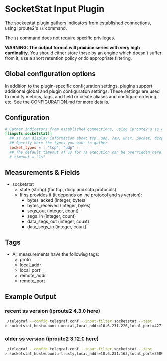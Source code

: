 # SocketStat Input Plugin

The socketstat plugin gathers indicators from established connections, using
iproute2's `ss` command.

The `ss` command does not require specific privileges.

**WARNING: The output format will produce series with very high cardinality.**
You should either store those by an engine which doesn't suffer from it, use a
short retention policy or do appropriate filtering.

## Global configuration options <!-- @/docs/includes/plugin_config.md -->

In addition to the plugin-specific configuration settings, plugins support
additional global and plugin configuration settings. These settings are used to
modify metrics, tags, and field or create aliases and configure ordering, etc.
See the [CONFIGURATION.md][CONFIGURATION.md] for more details.

[CONFIGURATION.md]: ../../../docs/CONFIGURATION.md

## Configuration

```toml @sample.conf
# Gather indicators from established connections, using iproute2's ss command.
[[inputs.socketstat]]
  ## ss can display information about tcp, udp, raw, unix, packet, dccp and sctp sockets
  ## Specify here the types you want to gather
  socket_types = [ "tcp", "udp" ]
  ## The default timeout of 1s for ss execution can be overridden here:
  # timeout = "1s"
```

## Measurements & Fields

- socketstat
  - state (string) (for tcp, dccp and sctp protocols)
  - If ss provides it (it depends on the protocol and ss version):
    - bytes_acked (integer, bytes)
    - bytes_received (integer, bytes)
    - segs_out (integer, count)
    - segs_in (integer, count)
    - data_segs_out (integer, count)
    - data_segs_in (integer, count)

## Tags

- All measurements have the following tags:
  - proto
  - local_addr
  - local_port
  - remote_addr
  - remote_port

## Example Output

### recent ss version (iproute2 4.3.0 here)

```sh
./telegraf --config telegraf.conf --input-filter socketstat --test
> socketstat,host=ubuntu-xenial,local_addr=10.6.231.226,local_port=42716,proto=tcp,remote_addr=192.168.2.21,remote_port=80 bytes_acked=184i,bytes_received=2624519595i,recv_q=4344i,segs_in=1812580i,segs_out=661642i,send_q=0i,state="ESTAB" 1606457205000000000
```

### older ss version (iproute2 3.12.0 here)

```sh
./telegraf --config telegraf.conf --input-filter socketstat --test
> socketstat,host=ubuntu-trusty,local_addr=10.6.231.163,local_port=35890,proto=tcp,remote_addr=192.168.2.21,remote_port=80 recv_q=0i,send_q=0i,state="ESTAB" 1606456977000000000
```
